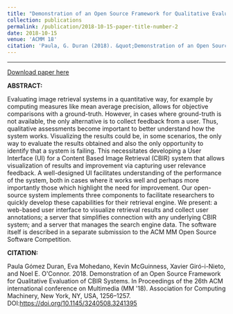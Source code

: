 ```yaml
---
title: "Demonstration of an Open Source Framework for Qualitative Evaluation of CBIR Systems"
collection: publications
permalink: /publication/2018-10-15-paper-title-number-2
date: 2018-10-15
venue: 'ACMM 18'
citation: 'Paula, G. Duran (2018). &quot;Demonstration of an Open Source Framework for Qualitative Evaluation of CBIR Systems.&quot; <i>ACMM 18'.</i>.'
---
```

---

[Download paper here](https://dl.acm.org/doi/abs/10.1145/3240508.3241395)

**ABSTRACT:**

Evaluating image retrieval systems in a quantitative way, for example by computing measures like mean average precision, allows for objective comparisons with a ground-truth. However, in cases where ground-truth is not available, the only alternative is to collect feedback from a user. Thus, qualitative assessments become important to better understand how the system works. Visualizing the results could be, in some scenarios, the only way to evaluate the results obtained and also the only opportunity to identify that a system is failing. This necessitates developing a User Interface (UI) for a Content Based Image Retrieval (CBIR) system that allows visualization of results and improvement via capturing user relevance feedback. A well-designed UI facilitates understanding of the performance of the system, both in cases where it works well and perhaps more importantly those which highlight the need for improvement. Our open-source system implements three components to facilitate researchers to quickly develop these capabilities for their retrieval engine. We present: a web-based user interface to visualize retrieval results and collect user annotations; a server that simplifies connection with any underlying CBIR system; and a server that manages the search engine data. The software itself is described in a separate submission to the ACM MM Open Source Software Competition.



**CITATION:**

Paula Gómez Duran, Eva Mohedano, Kevin McGuinness, Xavier Giró-i-Nieto, and Noel E. O'Connor. 2018. Demonstration of an Open Source Framework for Qualitative Evaluation of CBIR Systems. In Proceedings of the 26th ACM international conference on Multimedia (MM '18). Association for Computing Machinery, New York, NY, USA, 1256–1257. DOI:https://doi.org/10.1145/3240508.3241395
